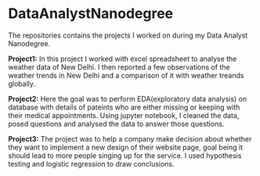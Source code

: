 # DataAnalystNanodegree
The repositories contains the projects I worked on during my Data Analyst Nanodegree.

**Project1:** In this project I worked with excel spreadsheet to analyse the weather data of New Delhi. I then reported a few observations of the weather trends 
in New Delhi and a comparison of it with weather treands globally.


**Project2:** Here the goal was to perform EDA(exploratory data analysis) on database with details of pateints who are either missing or keeping with their medical
appointments. Using jupyter notebook, I cleaned the data, posed questions and analysed the data to answer those questions. 


**Project3:** The project was to help a company make decision about whether they want to implement a new design of their website page, goal being it should lead to 
more people singing up for the service. I used hypothesis testing and logistic regression to draw conclusions. 
